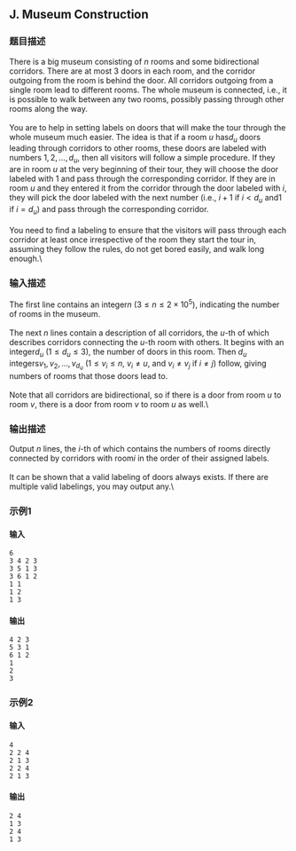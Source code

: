## J. Museum Construction

### 题目描述

There is a big museum consisting of $n$ rooms
and some bidirectional corridors. There are at most $3$ doors in each room, and the corridor
outgoing from the room is behind the door. All corridors outgoing from a
single room lead to different rooms. The whole museum is connected,
i.e., it is possible to walk between any two rooms, possibly passing
through other rooms along the way.\
\
You are to help in setting labels on doors that will make the tour
through the whole museum much easier. The idea is that if a room $u$ has$d_u$ doors leading through corridors to other rooms, these doors are labeled
with numbers $1, 2, \ldots, d_u$, then all
visitors will follow a simple procedure. If they are in room $u$ at the very beginning of their tour, they
will choose the door labeled with $1$ and
pass through the corresponding corridor. If they are in room $u$ and they entered it from the corridor
through the door labeled with $i$, they will
pick the door labeled with the next number (i.e., $i + 1$ if $i < d_u$ and$1$ if $i = d_u$) and pass through the
corresponding corridor.\
\
You need to find a labeling to ensure that the visitors will pass
through each corridor at least once irrespective of the room they start
the tour in, assuming they follow the rules, do not get bored easily,
and walk long enough.\

### 输入描述

The first line contains an integer$n$ ($3 \le n \le 2 \times 10^5$), indicating the
number of rooms in the museum.\
\
The next $n$ lines contain a description of
all corridors, the $u$-th of which describes
corridors connecting the $u$-th room with
others. It begins with an integer$d_u$ ($1 \le d_u \le 3$), the number of doors in
this room. Then $d_u$ integers$v_1, v_2, \ldots, v_{d_u}$ ($1 \le v_i \le n$, $v_i \ne u$, and $v_i \ne v_j$ if $i \ne j$) follow, giving numbers of rooms
that those doors lead to.\
\
Note that all corridors are bidirectional, so if there is a door from
room $u$ to room $v$, there is a door from room $v$ to room $u$ as
well.\

### 输出描述

Output $n$ lines, the $i$-th of which contains the numbers of rooms
directly connected by corridors with room$i$ in the order of their assigned labels.\
\
It can be shown that a valid labeling of doors always exists. If there
are multiple valid labelings, you may output any.\

### 示例1

#### 输入

```plain
6
3 4 2 3
3 5 1 3
3 6 1 2
1 1
1 2
1 3
```

#### 输出

```plain
4 2 3
5 3 1
6 1 2
1
2
3
```

### 示例2

#### 输入

```plain
4
2 2 4
2 1 3
2 2 4
2 1 3
```

#### 输出

```plain
2 4
1 3
2 4
1 3
```

